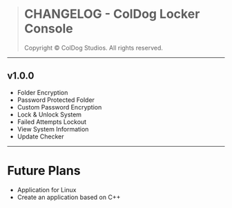 > # CHANGELOG - ColDog Locker Console
>
> Copyright © ColDog Studios. All rights reserved.

---

## v1.0.0

 - Folder Encryption
 - Password Protected Folder
 - Custom Password Encryption
 - Lock & Unlock System
 - Failed Attempts Lockout
 - View System Information
 - Update Checker

---

# Future Plans

 - Application for Linux
 - Create an application based on C++
